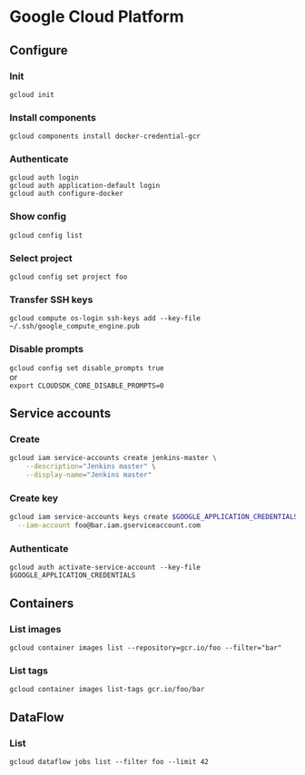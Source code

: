 # Google Cloud Platform

## Configure

### Init

`gcloud init`

### Install components

`gcloud components install docker-credential-gcr`

### Authenticate

```
gcloud auth login
gcloud auth application-default login
gcloud auth configure-docker
```

### Show config

`gcloud config list`

### Select project

`gcloud config set project foo`

### Transfer SSH keys

`gcloud compute os-login ssh-keys add --key-file ~/.ssh/google_compute_engine.pub`

### Disable prompts

`gcloud config set disable_prompts true`  
or  
`export CLOUDSDK_CORE_DISABLE_PROMPTS=0`

## Service accounts

### Create

```bash
gcloud iam service-accounts create jenkins-master \
    --description="Jenkins master" \
    --display-name="Jenkins master"
```

### Create key

```bash
gcloud iam service-accounts keys create $GOOGLE_APPLICATION_CREDENTIALS \
  --iam-account foo@bar.iam.gserviceaccount.com
```

### Authenticate

`gcloud auth activate-service-account --key-file $GOOGLE_APPLICATION_CREDENTIALS`

## Containers

### List images

`gcloud container images list --repository=gcr.io/foo --filter="bar"`

### List tags

`gcloud container images list-tags gcr.io/foo/bar`

## DataFlow

### List

`gcloud dataflow jobs list --filter foo --limit 42`
